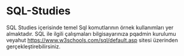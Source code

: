 # SQL-Studies
SQL Studies  içerisinde temel Sql komutlarının örnek kullanımları yer almaktadır. 
SQL ile ilgili çalışmaları bilgisayarınıza pqadmin kurulumu veyahut https://www.w3schools.com/sql/default.asp sitesi üzerinden gerçekleştirebilirsiniz. 
